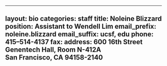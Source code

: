  ---
layout: bio
categories: staff
title: Noleine Blizzard
position: Assistant to Wendell Lim
email_prefix: noleine.blizzard
email_suffix: ucsf, edu
phone: 415–514-4137
fax: 
address: 600 16th Street</br>Genentech Hall, Room N-412A</br>San Francisco, CA 94158-2140</br>
---

